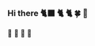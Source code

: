 ### Hi there 🐈‍⬛ 🐈 🐈 🍀 🫧
💬 💭 🧤 🐠

<!--👀 🎅 🧤 🐠 🪽 🌱 🌿 🍁 🐚 🪸 🌝 ☀️ 🍒 🍅 🥨 🧀 🍳 🌰 🧃 🛹 🧩 💡 🔧 🔨 🎀 🪄 📚 📖 🖇️ 📌 -->
<!--
**Twentyonestar/Twentyonestar** is a ✨ _special_ ✨ repository because its `README.md` (this file) appears on your GitHub profile.

Here are some ideas to get you started:

- 🔭 I’m currently working on ...
- 🌱 I’m currently learning ...
- 👯 I’m looking to collaborate on ...
- 🤔 I’m looking for help with ...
- 💬 Ask me about ...
- 📫 How to reach me: ...
- 😄 Pronouns: ...
- ⚡ Fun fact: ...
-->
